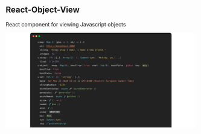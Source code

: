 ## React-Object-View

React component for viewing Javascript objects

![](docs/static/react-object-view-preview.png)
